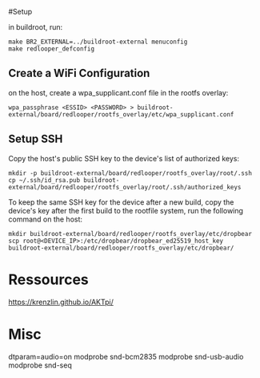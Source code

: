 #Setup

in buildroot, run:
```
make BR2_EXTERNAL=../buildroot-external menuconfig
make redlooper_defconfig
```

## Create a WiFi Configuration
on the host, create a wpa_supplicant.conf file in the rootfs overlay:
```
wpa_passphrase <ESSID> <PASSWORD> > buildroot-external/board/redlooper/rootfs_overlay/etc/wpa_supplicant.conf
```

## Setup SSH
Copy the host's public SSH key to the device's list of authorized keys:
```
mkdir -p buildroot-external/board/redlooper/rootfs_overlay/root/.ssh
cp ~/.ssh/id_rsa.pub buildroot-external/board/redlooper/rootfs_overlay/root/.ssh/authorized_keys
```

To keep the same SSH key for the device after a new build, copy the device's key after the first build to the rootfile system, run the following command on the host:

```
mkdir buildroot-external/board/redlooper/rootfs_overlay/etc/dropbear
scp root@<DEVICE_IP>:/etc/dropbear/dropbear_ed25519_host_key buildroot-external/board/redlooper/rootfs_overlay/etc/dropbear/
```

# Ressources
https://krenzlin.github.io/AKTpi/

# Misc
dtparam=audio=on
modprobe snd-bcm2835
modprobe snd-usb-audio
modprobe snd-seq

